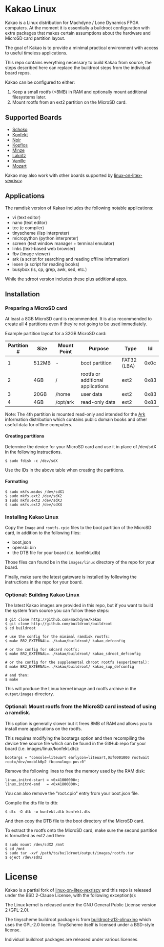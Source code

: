# Kakao Linux

Kakao is a Linux distribution for Machdyne / Lone Dynamics FPGA computers. At the moment it is essentially a buildroot configuration with extra packages that makes certain assumptions about the hardware and MicroSD card partition layout.

The goal of Kakao is to provide a minimal practical environment with access to useful timeless applications.

This repo contains everything necessary to build Kakao from source, the steps described here can replace the buildroot steps from the individual board repos.

Kakao can be configured to either:

  1. Keep a small rootfs (<8MB) in RAM and optionally mount additional filesystems later.
  2. Mount rootfs from an ext2 partition on the MicroSD card.

## Supported Boards

  - [Schoko](https://machdyne.com/product/schoko-computer)
  - [Konfekt](https://machdyne.com/product/konfekt-computer)
  - [Noir](https://machdyne.com/product/noir-computer)
  - [Kopflos](https://machdyne.com/product/kopflos-computer)
  - [Minze](https://machdyne.com/product/minze-computer)
  - [Lakritz](https://machdyne.com/product/lakritz-computer)
  - [Vanille](https://machdyne.com/product/vanille-computer)
  - [Mozart](https://machdyne.com/product/mozart-motherboard)

Kakao may also work with other boards supported by [linux-on-litex-vexriscv](https://github.com/litex-hub/linux-on-litex-vexriscv).

## Applications

The ramdisk version of Kakao includes the following notable applications:

  - vi (text editor)
  - nano (text editor)
  - tcc (c compiler)
  - tinyscheme (lisp interpreter)
  - micropython (python interpreter)
  - screen (text window manager + terminal emulator)
  - links (text-based web browser)
  - fbv (image viewer)
  - ark (a script for searching and reading offline information)
  - lesen (a script for reading books)
  - busybox (ls, cp, grep, awk, sed, etc.)

While the sdroot version includes these plus additional apps.

## Installation

### Preparing a MicroSD card

At least a 8GB MicroSD card is recommended. It is also recommended to create all 4 partitions even if they're not going to be used immediately.

Example partition layout for a 32GB MicroSD card:

| Partition # | Size | Mount Point | Purpose | Type | Id |
| ------------| ---- | ----------- | ------- | ---- | -- |
| 1 | 512MB | - | boot partition | FAT32 (LBA) | 0x0c |
| 2 | 4GB | / | rootfs or additional applications | ext2 | 0x83 |
| 3 | 20GB | /home | user data | ext2 | 0x83 |
| 4 | 4GB | /opt/ark | read-only data | ext2 | 0x83 |

Note: The 4th partition is mounted read-only and intended for the [Ark](https://github.com/machdyne/ark) information distribution which contains public domain books and other useful data for offline computers.

#### Creating partitions

Determine the device for your MicroSD card and use it in place of /dev/sdX in the following instructions.

```
$ sudo fdisk -c /dev/sdX
```

Use the IDs in the above table when creating the partitions.

#### Formatting

```
$ sudo mkfs.msdos /dev/sdX1
$ sudo mkfs.ext2 /dev/sdX2
$ sudo mkfs.ext2 /dev/sdX3
$ sudo mkfs.ext2 /dev/sdX4
```

### Installing Kakao Linux

Copy the `Image` and `rootfs.cpio` files to the boot partition of the MicroSD card, in addition to the following files:

  - boot.json
  - opensbi.bin
  - the DTB file for your board (i.e. konfekt.dtb)

Those files can found be in the `images/linux` directory of the repo for your board.

Finally, make sure the latest gateware is installed by following the instructions in the repo for your board.

### Optional: Building Kakao Linux

The latest Kakao images are provided in this repo, but if you want to build the system from source you can follow these steps:

```
$ git clone http://github.com/machdyne/kakao
$ git clone http://github.com/buildroot/buildroot
$ cd buildroot

# use the config for the minimal ramdisk rootfs:
$ make BR2_EXTERNAL=../kakao/buildroot/ kakao_defconfig

# or the config for sdcard rootfs:
$ make BR2_EXTERNAL=../kakao/buildroot/ kakao_sdroot_defconfig

# or the config for the supplemental chroot rootfs (experimental):
$ make BR2_EXTERNAL=../kakao/buildroot/ kakao_sup_defconfig

# and then:
$ make
```

This will produce the Linux kernel image and rootfs archive in the `output/images` directory.

### Optional: Mount rootfs from the MicroSD card instead of using a ramdisk.

This option is generally slower but it frees 8MB of RAM and allows you to install more applications on the rootfs.

This requires modifying the bootargs option and then recompiling the device tree source file which can be found in the GitHub repo for your board (i.e. images/linux/konfekt.dts):

```
bootargs = "console=liteuart earlycon=liteuart,0xf0001000 rootwait root=/dev/mmcblk0p2 fbcon=logo-pos:0"
```

Remove the following lines to free the memory used by the RAM disk:

```
linux,initrd-start = <0x41000000>;
linux,initrd-end   = <0x41800000>;
```

You can also remove the "root.cpio" entry from your boot.json file.

Compile the dts file to dtb:

```
$ dtc -O dtb -o konfekt.dtb konfekt.dts
```

And then copy the DTB file to the boot directory of the MicroSD card.

To extract the rootfs onto the MicroSD card, make sure the second partition is formatted as ext2 and then:

```
$ sudo mount /dev/sdX2 /mnt
$ cd /mnt
$ sudo tar -xvf /path/to/buildroot/output/images/rootfs.tar
$ eject /dev/sdX2
```

# License

Kakao is a partial fork of [linux-on-litex-vexriscv](https://github.com/litex-hub/linux-on-litex-vexriscv) and this repo is released under the BSD 2-Clause License, with the following exception(s):

The Linux kernel is released under the GNU General Public License version 2 (GPL-2.0).

The tinyscheme buildroot package is from [buildroot-a13-olinuxino](https://github.com/m039/buildroot-a13-olinuxino) which uses the GPL-2.0 license. TinyScheme itself is licensed under a BSD-style license.

Individual buildroot packages are released under various licenses.
